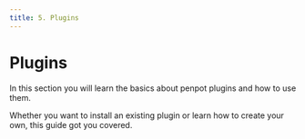 ```yaml
---
title: 5. Plugins
---
```


# Plugins

In this section you will learn the basics about penpot plugins and how to use them.

Whether you want to install an existing plugin or learn how to create your own, this guide got you covered.

[1]: /technical-guide/plugins/getting-started/
[2]: /technical-guide/plugins/first-plugin/
[3]: /technical-guide/plugins/deployment/
[4]: /technical-guide/plugins/api/
[5]: /technical-guide/plugins/create-a-plugin-outside-nx/
[6]: /technical-guide/plugins/name/
